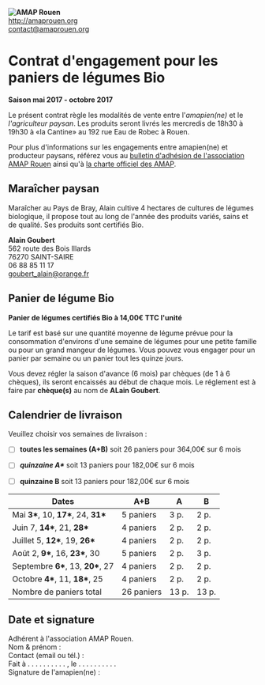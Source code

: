 **![AMAP Rouen](assets/images/logo-amap-rouen-small.png)**  
http://amaprouen.org  
contact@amaprouen.org

# Contrat d'engagement pour les paniers de légumes Bio
**Saison mai 2017 - octobre 2017**

Le présent contrat règle les modalités de vente entre l'*amapien(ne)* et le *l'agriculteur paysan*. Les produits seront livrés les mercredis de 18h30 à 19h30 à «la Cantine» au 192 rue Eau de Robec à Rouen.

Pour plus d'informations sur les engagements entre amapien(ne) et producteur paysans, référez vous au [bulletin d'adhésion de l'association AMAP Rouen](bulletin-adhesion-amap-rouen) ainsi qu'à [la charte officiel des AMAP](http://miramap.org/IMG/pdf/charte_des_amap_mars_2014-2.pdf).

## Maraîcher paysan

Maraîcher au Pays de Bray, Alain cultive 4 hectares de cultures de légumes biologique, il propose tout au long de l'année des produits variés, sains et de qualité. Ses produits sont certifiés Bio.

**Alain Goubert**  
562 route des Bois Illards  
76270 SAINT-SAIRE  
06 88 85 11 17  
goubert_alain@orange.fr

## Panier de légume Bio
**Panier de légumes certifiés Bio à 14,00€ TTC l'unité**

Le tarif est basé sur une quantité moyenne de légume prévue pour la consommation d'environs d'une semaine de légumes pour une petite famille ou pour un grand mangeur de légumes. Vous pouvez vous engager pour un panier par semaine ou un panier tout les quinze jours.

 Vous devez régler la saison d'avance (6 mois) par chèques (de 1 à 6 chèques), ils seront encaissés au début de chaque mois. Le réglement est à faire par **chèque(s)** au nom de **ALain Goubert**.

## Calendrier de livraison

Veuillez choisir vos semaines  de livraison : 

 - [ ] __toutes les semaines (A+B)__ soit 26 paniers pour 364,00€ sur 6 mois
 - [ ] ___quinzaine A*___ soit 13 paniers pour 182,00€ sur 6 mois
 - [ ] __quinzaine B__ soit 13 paniers pour 182,00€ sur 6 mois


| Dates | A+B | **A** | B  |
|-------|-----|-------|----|
| Mai __3*__, 10,  __17*__, 24, __31*__ | 5 paniers  | 3 p.  | 2  p. |
| Juin 7, __14*__, 21, __28*__          | 4 paniers  | 2 p.  | 2  p. |
| Juillet 5, __12*__, 19, __26*__       | 4 paniers  | 2 p.  | 2  p. |
| Août 2, __9*__, 16, __23*__, 30       | 5 paniers  | 2 p.  | 3  p. |
| Septembre __6*__, 13, __20*__, 27     | 4 paniers  | 2 p.  | 2  p. |
| Octobre __4*__, 11, __18*__, 25       | 4 paniers  | 2 p.  | 2  p. |
| Nombre de paniers total               | 26 paniers | 13 p. | 13 p. |

## Date et signature
Adhérent à l'association AMAP Rouen.  
Nom & prénom :  
Contact (email ou tél.) :  
Fait à . . . . . . . . . . , le . . . . . . . . . .    
Signature de l'amapien(ne) :
